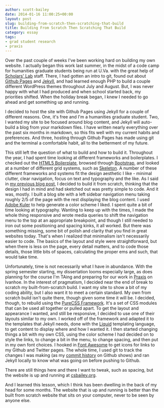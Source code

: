 ```yaml
---
author: scott-bailey
date: 2014-01-16 11:00:25+00:00
layout: post
slug: building-from-scratch-then-scratching-that-build
title: Building From Scratch Then Scratching That Build
category: essay
tags:
- grad student research
- praxis
---
```


Over the past couple of weeks I've been working hard on building my own website. I actually began this work last summer, in the midst of a code camp for humanities graduate students being run at U.Va. with the great help of [Scholars' Lab](https://scholarslab.org/) staff. There, I had gotten an intro to git, found out about [Github Pages](http://pages.github.com/) and [Jekyll](http://jekyllrb.com/), and had learned enough PHP to build a couple different WordPress themes throughout July and August. But, I was never happy with what I had produced and when school started back, my priorities shifted. When the holiday break began, I knew I needed to go ahead and get something up and running.

I decided to host the site with Github Pages using Jekyll for a couple of different reasons. One, it's free and I'm a humanities graduate student. Two, I wanted my site to be focused around blog content, and Jekyll will auto-build a blog from your markdown files. I have written nearly everything over the past six months in markdown, so this fits well with my current habits and preferences. And three, hosting through Github Pages has made using git and the terminal a comfortable habit, all to the betterment of my future.

This still left the question of what to build and how to build it. Throughout the year, I had spent time looking at different frameworks and boilerplates. I checked out the [HTML5 Boilerplate](http://html5boilerplate.com/), browsed through [Bootstrap](http://getbootstrap.com/), and looked at a number of different grid systems, such as [Skeleton](http://www.getskeleton.com/). A number of these different frameworks and systems fit the design aesthetic I like - minimal clutter, clear navigation, focus on text and typography and the like. As I said in [my previous blog post](https://scholarslab.org/grad-student-research/building-a-website-and-pulling-apart-wordpress-plugins/), I decided to build it from scratch, thinking that the design I had in mind and had sketched out was pretty simple to code. And it was, mostly. I built a blog site with a left sidebar navigation menu taking roughly 2/5 of the page with the rest displaying the blog content. I used [Adobe Kuler](https://kuler.adobe.com/create/color-wheel/) to help generate a color scheme I liked. I spent quite a bit of time looking at typography. Wanting to keep up with the times, I made the whole thing responsive and wrote media queries to shift the navigation menu to the top at an appropriate breakpoint, and though I still needed to iron out some positioning and spacing kinks, it all worked. But there was something missing, some bit of polish and clarity that you find in great websites today. That's when I realized that minimalism isn't necessarily easier to code. The basics of the layout and style were straightforward, but when there is less on the page, every detail matters, and to code those details, those little bits of spaces, calculating the proper ems and such, that would take time.

Unfortunately, time is not necessarily what I have in abundance. With the spring semester starting, my dissertation looms especially large, as does planning for the course I'm TAing and preparing for our work in [Praxis](https://praxis.scholarslab.org/) on Ivanhoe. In the interest of pragmatism, I decided near the end of break to scratch my built-from-scratch build. I want my site to show a bit of my coding ability, but I also want it to meet a certain standard. My own from scratch build isn't quite there, though given some time it will be. I decided, though, to rebuild using the [PureCSS Framework](http://purecss.io/). It's a set of CSS modules that can be used all together or pulled apart. To get the layout and appearance I wanted, and still be responsive, I decided to use one of their layouts similar to my own. I worked off of the framework and adapted it to the templates that Jekyll needs, done with the [Liquid](http://docs.shopify.com/themes/liquid-basics) templating language, to get content to display where and how I wanted it. I then started changing things a bit with my own CSS, using the color scheme I had decided on to style the links, to change a bit in the menu, to change spacing, and then put in my own font choices. I hooked in [Font Awesome](http://fontawesome.io/) to get icons for links to my Github and Twitter pages. The whole time, I used git to track the changes I was making (as my [commit history](https://github.com/csbailey5t/csbailey5t.github.com/commits/master) on Github shows) and ran Jekyll locally to know what was going on before pushing to Github.

There are still things here and there I want to tweak, such as spacing, but the website is up and running at [csbailey.org](http://csbailey.org/).

And I learned this lesson, which I think has been dwelling in the back of my head for some months. The website that is up and running is better than the built from scratch website that sits on your computer, never to be seen by anyone else.
